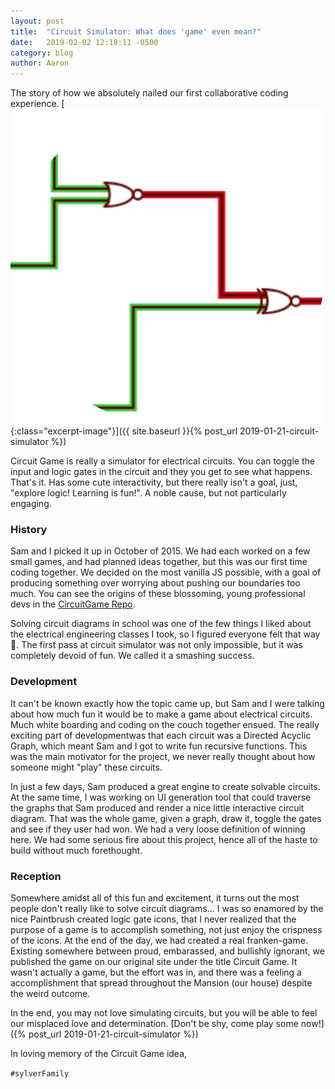 ```yaml
---
layout: post
title:  "Circuit Simulator: What does 'game' even mean?"
date:   2019-02-02 12:18:11 -0500
category: blog
author: Aaron
---
```

The story of how we absolutely nailed our first collaborative coding experience.
[![CircuitGame sample view of 2 logic gates](/assets/circuitFeatureImage.png){:class="excerpt-image"}]({{ site.baseurl }}{% post_url 2019-01-21-circuit-simulator %})
<!-- End excerpt -->

Circuit Game is really a simulator for electrical circuits. You can toggle the input and logic gates in the circuit and they you get to see what happens. That's it. Has some cute interactivity, but there really isn't a goal, just, "explore logic! Learning is fun!". A noble cause, but not particularly engaging.


### History

Sam and I picked it up in October of 2015. We had each worked on a few small games, and had planned ideas together, but this was our first time coding together. We decided on the most vanilla JS possible, with a goal of producing something over worrying about pushing our boundaries too much. You can see the origins of these blossoming, young professional devs in the [CircuitGame Repo](https://github.com/SylverStudios/CircuitGame).

Solving circuit diagrams in school was one of the few things I liked about the electrical engineering classes I took, so I figured everyone felt that way :facepalm:. The first pass at circuit simulator was not only impossible, but it was completely devoid of fun. We called it a smashing success.

### Development

It can't be known exactly how the topic came up, but Sam and I were talking about how much fun it would be to make a game about electrical circuits. Much white boarding and coding on the couch together ensued. The really exciting part of developmentwas that each circuit was a Directed Acyclic Graph, which meant Sam and I got to write fun recursive functions. This was the main motivator for the project, we never really thought about how someone might "play" these circuits.

In just a few days, Sam produced a great engine to create solvable circuits. At the same time, I was working on UI generation tool that could traverse the graphs that Sam produced and render a nice little interactive circuit diagram. That was the whole game, given a graph, draw it, toggle the gates and see if they user had won. We had a very loose definition of winning here. We had some serious fire about this project, hence all of the haste to build without much forethought.

### Reception

Somewhere amidst all of this fun and excitement, it turns out the most people don't really like to solve circuit diagrams… I was so enamored by the nice Paintbrush created logic gate icons, that I never realized that the purpose of a game is to accomplish something, not just enjoy the crispness of the icons. At the end of the day, we had created a real franken-game. Existing somewhere between proud, embarassed, and bullishly ignorant, we published the game on our original site under the title Circuit Game. It wasn't actually a game, but the effort was in, and there was a feeling a accomplishment that spread throughout the Mansion (our house) despite the weird outcome.

In the end, you may not love simulating circuits, but you will be able to feel our misplaced love and determination. [Don't be shy, come play some now!]({% post_url 2019-01-21-circuit-simulator %})

In loving memory of the Circuit Game idea,

`#sylverFamily`
